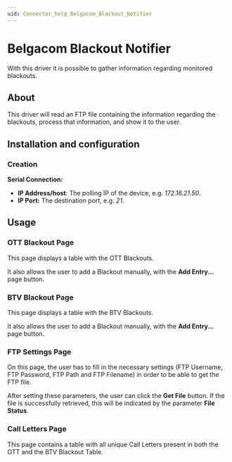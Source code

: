 ```yaml
---
uid: Connector_help_Belgacom_Blackout_Notifier
---
```


# Belgacom Blackout Notifier

With this driver it is possible to gather information regarding monitored blackouts.

## About

This driver will read an FTP file containing the information regarding the blackouts, process that information, and show it to the user.

## Installation and configuration

### Creation

**Serial Connection:**

- **IP Address/host**: The polling IP of the device, e.g. *172.16.21.50*.
- **IP Port:** The destination port, e.g. *21*.

## Usage

### OTT Blackout Page

This page displays a table with the OTT Blackouts.

It also allows the user to add a Blackout manually, with the **Add Entry...** page button.

### BTV Blackout Page

This page displays a table with the BTV Blackouts.

It also allows the user to add a Blackout manually, with the **Add Entry...** page button.

### FTP Settings Page

On this page, the user has to fill in the necessary settings (FTP Username, FTP Password, FTP Path and FTP Filename) in order to be able to get the FTP file.

After setting these parameters, the user can click the **Get File** button. If the file is successfully retrieved, this will be indicated by the parameter **File Status**.

### Call Letters Page

This page contains a table with all unique Call Letters present in both the OTT and the BTV Blackout Table.
